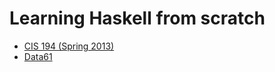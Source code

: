 # Learning Haskell from scratch
* [CIS 194 (Spring 2013)](http://www.seas.upenn.edu/~cis194/spring13/)  
* [Data61](https://github.com/data61/fp-course)
